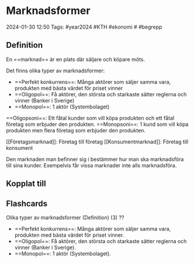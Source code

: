 # Marknadsformer

2024-01-30 12:50
Tags: #year2024 #KTH #ekonomi # #begrepp

## Definition

En ==marknad== är en plats där säljare och köpare möts.

Det finns olika typer av marknadsformer:

- ==Perfekt konkurrens==: Många aktörer som säljer samma vara, produkten med bästa värdet för priset vinner
- ==Oligopol==: Få aktörer, den största och starkaste sätter reglerna och vinner (Banker i Sverige)
- ==Monopol==: 1 aktör (Systembolaget)

==Oligopsoni==: Ett fåtal kunder som vill köpa produkten och ett fåtal företag som erbjuder den produkten.
==Monopsoni==: 1 kund som vill köpa produkten men flera företag som erbjuder den produkten.

[[Företagsmarknad]]: Företag till företag
[[Konsumentmarknad]]: Företag till konsument

Den marknaden man befinner sig i bestämmer hur man ska marknadsföra till sina kunder. Exempelvis får vissa marknader inte alls marknadsföra.

## Kopplat till

## Flashcards

Olika typer av marknadsformer (Definition) (3)
??
- ==Perfekt konkurrens==: Många aktörer som säljer samma vara, produkten med bästa värdet för priset vinner.
- ==Oligopol==: Få aktörer, den största och starkaste sätter reglerna och vinner (Banker i Sverige).
- ==Monopol==: 1 aktör (Systembolaget).
<!--SR:!2024-02-03,4,270!2024-02-03,4,270-->
